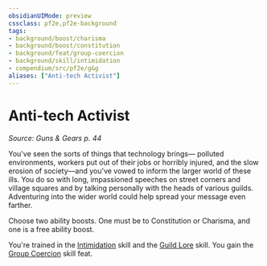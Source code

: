 ```yaml
---
obsidianUIMode: preview
cssclass: pf2e,pf2e-background
tags:
- background/boost/charisma
- background/boost/constitution
- background/feat/group-coercion
- background/skill/intimidation
- compendium/src/pf2e/g&g
aliases: ["Anti-tech Activist"]
---
```

# Anti-tech Activist
*Source: Guns & Gears p. 44*  

You've seen the sorts of things that technology brings— polluted environments, workers put out of their jobs or horribly injured, and the slow erosion of society—and you've vowed to inform the larger world of these ills. You do so with long, impassioned speeches on street corners and village squares and by talking personally with the heads of various guilds. Adventuring into the wider world could help spread your message even farther.

Choose two ability boosts. One must be to Constitution or Charisma, and one is a free ability boost.

You're trained in the [Intimidation](/compendium/skills.md#Intimidation) skill and the [Guild Lore](/compendium/skills.md#Lore) skill. You gain the [Group Coercion](/compendium/feats/group-coercion.md) skill feat.